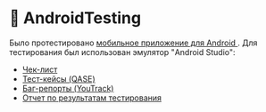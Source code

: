 # 📱 AndroidTesting

Было протестировано <a href="https://drive.google.com/file/d/1IkqWnm6z293ETG0MdveKTjrsrWd7WQHz/view?usp=sharing"> мобильное приложение для Android </a>. Для тестирования был использован эмулятор "Android Studio":
 
 <ul>
<li>  <a href="https://docs.google.com/spreadsheets/d/1-pF-BUOt-PsNg0ZQXgMpZNn4Z1G3m4Qd/edit?usp=sharing&ouid=110162778668144602279&rtpof=true&sd=true">Чек-лист</a> </li> 
<li>  <a href="https://drive.google.com/drive/folders/1kTXNobHDC1Zc6hwrGO1TdT8zoiheiyH8?usp=sharing">Тест-кейсы (QASE)</a></li> 
<li>  <a href="https://drive.google.com/drive/folders/10hzjA3Yk-G4EUUE9aTctC4zyh7VxbGST?usp=sharing">Баг-репорты (YouTrack)</a> </li> 
 <li>  <a href="https://docs.google.com/document/d/1-p4oxraicaZm_yM6Wv1pFxh9Ye7MXEa6/edit?usp=sharing&ouid=110162778668144602279&rtpof=true&sd=true">Отчет по результатам тестирования</a> </li> 
 
</ul>